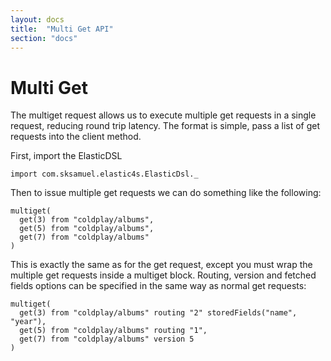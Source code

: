 ```yaml
---
layout: docs
title:  "Multi Get API"
section: "docs"
---
```


# Multi Get

The multiget request allows us to execute multiple get requests in a single request, reducing round trip latency.
The format is simple, pass a list of get requests into the client method.

First, import the ElasticDSL

```tut:silent
import com.sksamuel.elastic4s.ElasticDsl._
```

Then to issue multiple get requests we can do something like the following:

```tut:book
multiget(
  get(3) from "coldplay/albums",
  get(5) from "coldplay/albums",
  get(7) from "coldplay/albums"
)
```

This is exactly the same as for the get request, except you must wrap the multiple get requests inside a multiget
block. Routing, version and fetched fields options can be specified in the same way as normal get requests:

```tut:book
multiget(
  get(3) from "coldplay/albums" routing "2" storedFields("name", "year"),
  get(5) from "coldplay/albums" routing "1",
  get(7) from "coldplay/albums" version 5
)
```
